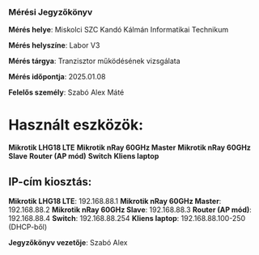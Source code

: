 
### Mérési Jegyzőkönyv

**Mérés helye**: Miskolci SZC Kandó Kálmán Informatikai Technikum 

**Mérés helyszíne**: Labor V3

**Mérés tárgya**: Tranzisztor működésének vizsgálata

**Mérés időpontja**: 2025.01.08

**Felelős személy**: Szabó Alex Máté

# Használt eszközök:
 **Mikrotik LHG18 LTE**
**Mikrotik nRay 60GHz Master**
**Mikrotik nRay 60GHz Slave**
**Router (AP mód)**
**Switch**
**Kliens laptop**

## IP-cím kiosztás:
**Mikrotik LHG18 LTE**: 192.168.88.1
**Mikrotik nRay 60GHz Master**: 192.168.88.2
**Mikrotik nRay 60GHz Slave**: 192.168.88.3
**Router (AP mód)**: 192.168.88.4
**Switch**: 192.168.88.254
**Kliens laptop**: 192.168.88.100-250 (DHCP-ből)





















































**Jegyzőkönyv vezetője**: Szabó Alex
